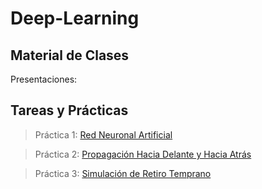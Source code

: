# Deep-Learning

## Material de Clases

Presentaciones:

## Tareas y Prácticas

> Práctica 1: [Red Neuronal Artificial]()

> Práctica 2: [Propagación Hacia Delante y Hacia Atrás](https://github.com/erickgt00/Deep-Learning/blob/main/Practicas/Propagacion_Hacia_Delante.ipynb)

> Práctica 3: [Simulación de Retiro Temprano](https://github.com/erickgt00/Deep-Learning/blob/main/Practicas/Simulacion.ipynb)

